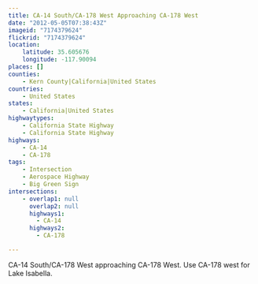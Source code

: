 ```yaml
---
title: CA-14 South/CA-178 West Approaching CA-178 West
date: "2012-05-05T07:38:43Z"
imageid: "7174379624"
flickrid: "7174379624"
location:
    latitude: 35.605676
    longitude: -117.90094
places: []
counties:
    - Kern County|California|United States
countries:
    - United States
states:
    - California|United States
highwaytypes:
    - California State Highway
    - California State Highway
highways:
    - CA-14
    - CA-178
tags:
    - Intersection
    - Aerospace Highway
    - Big Green Sign
intersections:
    - overlap1: null
      overlap2: null
      highways1:
        - CA-14
      highways2:
        - CA-178

---
```

CA-14 South/CA-178 West approaching CA-178 West.  Use CA-178 west for Lake Isabella.